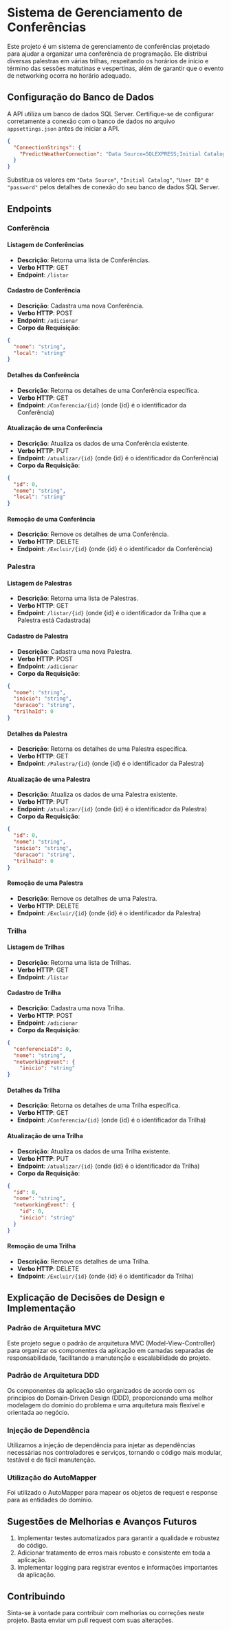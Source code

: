 # Sistema de Gerenciamento de Conferências

Este projeto é um sistema de gerenciamento de conferências projetado para ajudar a organizar uma conferência de programação. Ele distribui diversas palestras em várias trilhas, respeitando os horários de início e término das sessões matutinas e vespertinas, além de garantir que o evento de networking ocorra no horário adequado.

## Configuração do Banco de Dados

A API utiliza um banco de dados SQL Server. Certifique-se de configurar corretamente a conexão com o banco de dados no arquivo `appsettings.json` antes de iniciar a API. 

```json
{
  "ConnectionStrings": {
    "PredictWeatherConnection": "Data Source=SQLEXPRESS;Initial Catalog=PredictWeather;User ID=usuario;password=senha;Encrypt=True;Trust Server Certificate=True"
  }
}
```

Substitua os valores em `"Data Source"`, `"Initial Catalog"`, `"User ID"` e `"password"` pelos detalhes de conexão do seu banco de dados SQL Server.

## Endpoints

### Conferência

#### Listagem de Conferências

- **Descrição**: Retorna uma lista de Conferências.
- **Verbo HTTP**: GET
- **Endpoint**: `/listar`

#### Cadastro de Conferência

- **Descrição**: Cadastra uma nova Conferência.
- **Verbo HTTP**: POST
- **Endpoint**: `/adicionar`
- **Corpo da Requisição**: 
```json
{
  "nome": "string",
  "local": "string"
}
```

#### Detalhes da Conferência

- **Descrição**: Retorna os detalhes de uma Conferência específica.
- **Verbo HTTP**: GET
- **Endpoint**: `/Conferencia/{id}` (onde {id} é o identificador da Conferência)

#### Atualização de uma Conferência

- **Descrição**: Atualiza os dados de uma Conferência existente.
- **Verbo HTTP**: PUT
- **Endpoint**: `/atualizar/{id}` (onde {id} é o identificador da Conferência)
- **Corpo da Requisição**: 
```json
{
  "id": 0,
  "nome": "string",
  "local": "string"
}
```

#### Remoção de uma Conferência

- **Descrição**: Remove os detalhes de uma Conferência.
- **Verbo HTTP**: DELETE
- **Endpoint**: `/Excluir/{id}` (onde {id} é o identificador da Conferência)

### Palestra

#### Listagem de Palestras

- **Descrição**: Retorna uma lista de Palestras.
- **Verbo HTTP**: GET
- **Endpoint**: `/listar/{id}` (onde {id} é o identificador da Trilha que a Palestra está Cadastrada)

#### Cadastro de Palestra

- **Descrição**: Cadastra uma nova Palestra.
- **Verbo HTTP**: POST
- **Endpoint**: `/adicionar`
- **Corpo da Requisição**: 
```json
{
  "nome": "string",
  "inicio": "string",
  "duracao": "string",
  "trilhaId": 0
}
```

#### Detalhes da Palestra

- **Descrição**: Retorna os detalhes de uma Palestra específica.
- **Verbo HTTP**: GET
- **Endpoint**: `/Palestra/{id}` (onde {id} é o identificador da Palestra)

#### Atualização de uma Palestra

- **Descrição**: Atualiza os dados de uma Palestra existente.
- **Verbo HTTP**: PUT
- **Endpoint**: `/atualizar/{id}` (onde {id} é o identificador da Palestra)
- **Corpo da Requisição**: 
```json
{
  "id": 0,
  "nome": "string",
  "inicio": "string",
  "duracao": "string",
  "trilhaId": 0
}
```

#### Remoção de uma Palestra

- **Descrição**: Remove os detalhes de uma Palestra.
- **Verbo HTTP**: DELETE
- **Endpoint**: `/Excluir/{id}` (onde {id} é o identificador da Palestra)

### Trilha

#### Listagem de Trilhas

- **Descrição**: Retorna uma lista de Trilhas.
- **Verbo HTTP**: GET
- **Endpoint**: `/listar`

#### Cadastro de Trilha

- **Descrição**: Cadastra uma nova Trilha.
- **Verbo HTTP**: POST
- **Endpoint**: `/adicionar`
- **Corpo da Requisição**: 
```json
{
  "conferenciaId": 0,
  "nome": "string",
  "networkingEvent": {
    "inicio": "string"
}
```

#### Detalhes da Trilha

- **Descrição**: Retorna os detalhes de uma Trilha específica.
- **Verbo HTTP**: GET
- **Endpoint**: `/Conferencia/{id}` (onde {id} é o identificador da Trilha)

#### Atualização de uma Trilha

- **Descrição**: Atualiza os dados de uma Trilha existente.
- **Verbo HTTP**: PUT
- **Endpoint**: `/atualizar/{id}` (onde {id} é o identificador da Trilha)
- **Corpo da Requisição**: 
```json
{
  "id": 0,
  "nome": "string",
  "networkingEvent": {
    "id": 0,
    "inicio": "string"
  }
}
```

#### Remoção de uma Trilha 

- **Descrição**: Remove os detalhes de uma Trilha.
- **Verbo HTTP**: DELETE
- **Endpoint**: `/Excluir/{id}` (onde {id} é o identificador da Trilha)

## Explicação de Decisões de Design e Implementação

### Padrão de Arquitetura MVC

Este projeto segue o padrão de arquitetura MVC (Model-View-Controller) para organizar os componentes da aplicação em camadas separadas de responsabilidade, facilitando a manutenção e escalabilidade do projeto.

### Padrão de Arquitetura DDD

Os componentes da aplicação são organizados de acordo com os princípios do Domain-Driven Design (DDD), proporcionando uma melhor modelagem do domínio do problema e uma arquitetura mais flexível e orientada ao negócio.

### Injeção de Dependência

Utilizamos a injeção de dependência para injetar as dependências necessárias nos controladores e serviços, tornando o código mais modular, testável e de fácil manutenção.

### Utilização do AutoMapper

Foi utilizado o AutoMapper para mapear os objetos de request e response para as entidades do domínio.

## Sugestões de Melhorias e Avanços Futuros

1. Implementar testes automatizados para garantir a qualidade e robustez do código.
2. Adicionar tratamento de erros mais robusto e consistente em toda a aplicação.
3. Implementar logging para registrar eventos e informações importantes da aplicação.

## Contribuindo

Sinta-se à vontade para contribuir com melhorias ou correções neste projeto. Basta enviar um pull request com suas alterações.
